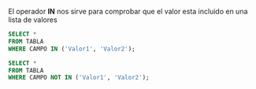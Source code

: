 El operador **IN** nos sirve para comprobar que el valor esta incluido en una lista de valores 

```sql
SELECT *
FROM TABLA
WHERE CAMPO IN ('Valor1', 'Valor2');
```

```sql
SELECT *
FROM TABLA
WHERE CAMPO NOT IN ('Valor1', 'Valor2');
```
